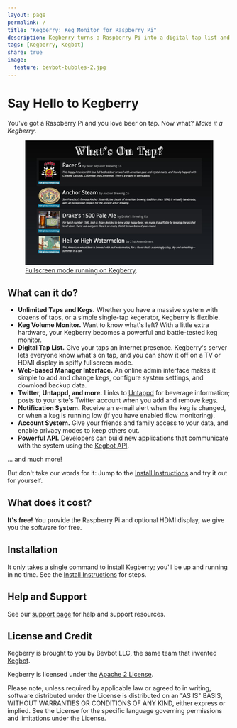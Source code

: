 ```yaml
---
layout: page
permalink: /
title: "Kegberry: Keg Monitor for Raspberry Pi"
description: Kegberry turns a Raspberry Pi into a digital tap list and beer keg monitor.
tags: [Kegberry, Kegbot]
share: true
image:
  feature: bevbot-bubbles-2.jpg
---
```


# Say Hello to Kegberry

You've got a Raspberry Pi and you love beer on tap.  Now what? *Make it a
Kegberry*.


<figure>
  <a href="/images/screenshot-1.jpg" alt="">
    <img src="/images/screenshot-1.jpg" alt="">
  </a>
  <figcaption>
    <a href="/images/screenshot-1.jpg" title="Kegberry Screenshot #1">
    Fullscreen mode running on Kegberry</a>.
  </figcaption>
</figure>


## What can it do?

* **Unlimited Taps and Kegs.** Whether you have a massive system with
  dozens of taps, or a simple single-tap kegerator, Kegberry is flexible. 
* **Keg Volume Monitor.** Want to know what's left?  With a little extra
  hardware, your Kegberry becomes a powerful and battle-tested keg monitor.
* **Digital Tap List.**  Give your taps an internet presence.  Kegberry's
  server lets everyone know what's on tap, and you can show it off 
  on a TV or HDMI display in spiffy fullscreen mode.
* **Web-based Manager Interface.** An online admin interface makes it simple
  to add and change kegs, configure system settings, and download backup
  data.
* **Twitter, Untappd, and more.** Links to [Untappd](https://untappd.com/)
  for beverage information; posts to your site's Twitter account when you
  add and remove kegs.
* **Notification System.** Receive an e-mail alert when the keg is changed,
  or when a keg is running low (if you have enabled flow monitoring).
* **Account System.** Give your friends and family access to your data, and
  enable privacy modes to keep others out.
* **Powerful API.** Developers can build new applications that communicate
  with the system using the [Kegbot API](https://kegbot.org/docs/api).

... and much more!

But don't take our words for it: Jump to the [Install Instructions](/install/)
and try it out for yourself.

<!-- <figure class="half">
  <img src="/images/image-filename-1.jpg" alt="">
  <img src="/images/image-filename-2.jpg" alt="">
</figure>
 -->

## What does it cost?

**It's free!** You provide the Raspberry Pi and optional HDMI display,
we give you the software for free.


## Installation

It only takes a single command to install Kegberry; you'll be up and running
in no time.  See the [Install Instructions](/install/) for steps.


## Help and Support

See our [support page](/support/) for help and support resources.


## License and Credit

Kegberry is brought to you by Bevbot LLC, the same team that
invented [Kegbot](https://kegbot.org/).

Kegberry is licensed under the
[Apache 2 License](https://github.com/Kegbot/kegberry/blob/master/LICENSE.txt).

Please note, unless required by applicable law or agreed to in writing, software
distributed under the License is distributed on an "AS IS" BASIS,
WITHOUT WARRANTIES OR CONDITIONS OF ANY KIND, either express or implied.
See the License for the specific language governing permissions and
limitations under the License.
